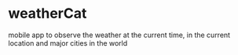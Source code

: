 # weatherCat
mobile app to observe the weather at the current time, in the current location and major cities in the world
